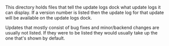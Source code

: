 This directory holds files that tell the update logs dock what update logs it can display. If a version number is listed then the update log for that update will be available on the update logs dock.

Updates that mostly consist of bug fixes and minor/backend changes are usually not listed. If they were to be listed they would usually take up the one that's shown by default.